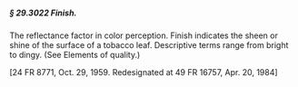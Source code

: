 ##### § 29.3022 Finish. #####

The reflectance factor in color perception. Finish indicates the sheen or shine of the surface of a tobacco leaf. Descriptive terms range from bright to dingy. (See Elements of quality.)

[24 FR 8771, Oct. 29, 1959. Redesignated at 49 FR 16757, Apr. 20, 1984]
